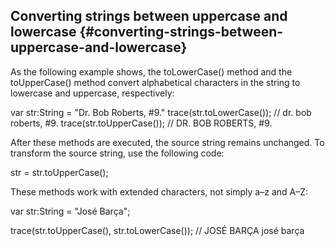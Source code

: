 ## Converting strings between uppercase and lowercase {#converting-strings-between-uppercase-and-lowercase}

As the following example shows, the toLowerCase() method and the toUpperCase() method convert alphabetical characters in the string to lowercase and uppercase, respectively:

var str:String = &quot;Dr. Bob Roberts, #9.&quot; trace(str.toLowerCase()); // dr. bob roberts, #9\. trace(str.toUpperCase()); // DR. BOB ROBERTS, #9.

After these methods are executed, the source string remains unchanged. To transform the source string, use the following code:

str = str.toUpperCase();

These methods work with extended characters, not simply a–z and A–Z:

var str:String = &quot;José Barça&quot;;

trace(str.toUpperCase(), str.toLowerCase()); // JOSÉ BARÇA josé barça